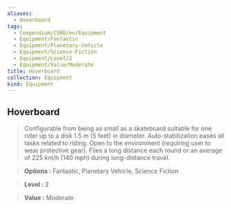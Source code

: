 ```yaml
---
aliases:
  - Hoverboard
tags:
  - Compendium/CSRD/en/Equipment
  - Equipment/Fantastic
  - Equipment/Planetary-Vehicle
  - Equipment/Science-Fiction
  - Equipment/Level/2
  - Equipment/Value/Moderate
title: Hoverboard
collection: Equipment
kind: Equipment
---
```

## Hoverboard    
    
>Configurable from being as small as a skateboard suitable for one rider up to a disk 1.5 m (5 feet) in diameter. Auto-stabilization eases all tasks related to riding. Open to the environment (requiring user to wear protective gear). Flies a long distance each round or an average of 225 km/h (140 mph) during long-distance travel.    
> **Options :** Fantastic, Planetary Vehicle, Science Fiction    
> **Level :** 2    
> **Value :** Moderate